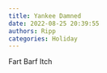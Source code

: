 ```yaml
---
title: Yankee Damned
date: 2022-08-25 20:39:55
authors: Ripp
categories: Holiday
---
```


 Fart
Barf
Itch